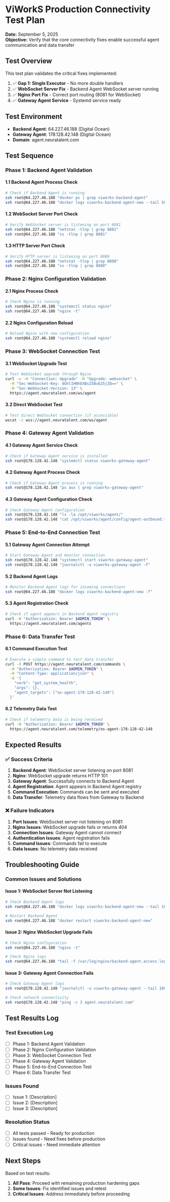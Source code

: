 # ViWorkS Production Connectivity Test Plan

**Date:** September 5, 2025  
**Objective:** Verify that the core connectivity fixes enable successful agent communication and data transfer

## Test Overview

This test plan validates the critical fixes implemented:
1. ✅ **Gap 1: Single Executor** - No more double handlers
2. ✅ **WebSocket Server Fix** - Backend Agent WebSocket server running
3. ✅ **Nginx Port Fix** - Correct port routing (8081 for WebSocket)
4. ✅ **Gateway Agent Service** - Systemd service ready

## Test Environment

- **Backend Agent**: 64.227.46.188 (Digital Ocean)
- **Gateway Agent**: 178.128.42.148 (Digital Ocean)
- **Domain**: agent.neuratalent.com

## Test Sequence

### Phase 1: Backend Agent Validation

#### 1.1 Backend Agent Process Check
```bash
# Check if Backend Agent is running
ssh root@64.227.46.188 "docker ps | grep viworks-backend-agent"
ssh root@64.227.46.188 "docker logs viworks-backend-agent-new --tail 50"
```

#### 1.2 WebSocket Server Port Check
```bash
# Verify WebSocket server is listening on port 8081
ssh root@64.227.46.188 "netstat -tlnp | grep 8081"
ssh root@64.227.46.188 "ss -tlnp | grep 8081"
```

#### 1.3 HTTP Server Port Check
```bash
# Verify HTTP server is listening on port 8080
ssh root@64.227.46.188 "netstat -tlnp | grep 8080"
ssh root@64.227.46.188 "ss -tlnp | grep 8080"
```

### Phase 2: Nginx Configuration Validation

#### 2.1 Nginx Process Check
```bash
# Check Nginx is running
ssh root@64.227.46.188 "systemctl status nginx"
ssh root@64.227.46.188 "nginx -t"
```

#### 2.2 Nginx Configuration Reload
```bash
# Reload Nginx with new configuration
ssh root@64.227.46.188 "systemctl reload nginx"
```

### Phase 3: WebSocket Connection Test

#### 3.1 WebSocket Upgrade Test
```bash
# Test WebSocket upgrade through Nginx
curl -v -H "Connection: Upgrade" -H "Upgrade: websocket" \
  -H "Sec-WebSocket-Key: dGhlIHNhbXBsZSBub25jZQ==" \
  -H "Sec-WebSocket-Version: 13" \
  https://agent.neuratalent.com/ws/agent
```

#### 3.2 Direct WebSocket Test
```bash
# Test direct WebSocket connection (if accessible)
wscat -c wss://agent.neuratalent.com/ws/agent
```

### Phase 4: Gateway Agent Validation

#### 4.1 Gateway Agent Service Check
```bash
# Check if Gateway Agent service is installed
ssh root@178.128.42.148 "systemctl status viworks-gateway-agent"
```

#### 4.2 Gateway Agent Process Check
```bash
# Check if Gateway Agent process is running
ssh root@178.128.42.148 "ps aux | grep viworks-gateway-agent"
```

#### 4.3 Gateway Agent Configuration Check
```bash
# Check Gateway Agent configuration
ssh root@178.128.42.148 "ls -la /opt/viworks/agent/"
ssh root@178.128.42.148 "cat /opt/viworks/agent/config/agent-outbound.toml"
```

### Phase 5: End-to-End Connection Test

#### 5.1 Gateway Agent Connection Attempt
```bash
# Start Gateway Agent and monitor connection
ssh root@178.128.42.148 "systemctl start viworks-gateway-agent"
ssh root@178.128.42.148 "journalctl -u viworks-gateway-agent -f"
```

#### 5.2 Backend Agent Logs
```bash
# Monitor Backend Agent logs for incoming connections
ssh root@64.227.46.188 "docker logs viworks-backend-agent-new -f"
```

#### 5.3 Agent Registration Check
```bash
# Check if agent appears in Backend Agent registry
curl -H "Authorization: Bearer $ADMIN_TOKEN" \
  https://agent.neuratalent.com/agents
```

### Phase 6: Data Transfer Test

#### 6.1 Command Execution Test
```bash
# Execute a simple command to test data transfer
curl -X POST https://agent.neuratalent.com/commands \
  -H "Authorization: Bearer $ADMIN_TOKEN" \
  -H "Content-Type: application/json" \
  -d '{
    "verb": "get_system_health",
    "args": {},
    "agent_targets": ["os-agent-178-128-42-148"]
  }'
```

#### 6.2 Telemetry Data Test
```bash
# Check if telemetry data is being received
curl -H "Authorization: Bearer $ADMIN_TOKEN" \
  https://agent.neuratalent.com/telemetry/os-agent-178-128-42-148
```

## Expected Results

### ✅ Success Criteria

1. **Backend Agent**: WebSocket server listening on port 8081
2. **Nginx**: WebSocket upgrade returns HTTP 101
3. **Gateway Agent**: Successfully connects to Backend Agent
4. **Agent Registration**: Agent appears in Backend Agent registry
5. **Command Execution**: Commands can be sent and executed
6. **Data Transfer**: Telemetry data flows from Gateway to Backend

### ❌ Failure Indicators

1. **Port Issues**: WebSocket server not listening on 8081
2. **Nginx Issues**: WebSocket upgrade fails or returns 404
3. **Connection Issues**: Gateway Agent cannot connect
4. **Authentication Issues**: Agent registration fails
5. **Command Issues**: Commands fail to execute
6. **Data Issues**: No telemetry data received

## Troubleshooting Guide

### Common Issues and Solutions

#### Issue 1: WebSocket Server Not Listening
```bash
# Check Backend Agent logs
ssh root@64.227.46.188 "docker logs viworks-backend-agent-new --tail 100"

# Restart Backend Agent
ssh root@64.227.46.188 "docker restart viworks-backend-agent-new"
```

#### Issue 2: Nginx WebSocket Upgrade Fails
```bash
# Check Nginx configuration
ssh root@64.227.46.188 "nginx -t"

# Check Nginx logs
ssh root@64.227.46.188 "tail -f /var/log/nginx/backend-agent.access.log"
```

#### Issue 3: Gateway Agent Connection Fails
```bash
# Check Gateway Agent logs
ssh root@178.128.42.148 "journalctl -u viworks-gateway-agent --tail 100"

# Check network connectivity
ssh root@178.128.42.148 "ping -c 3 agent.neuratalent.com"
```

## Test Results Log

### Test Execution Log
- [ ] Phase 1: Backend Agent Validation
- [ ] Phase 2: Nginx Configuration Validation  
- [ ] Phase 3: WebSocket Connection Test
- [ ] Phase 4: Gateway Agent Validation
- [ ] Phase 5: End-to-End Connection Test
- [ ] Phase 6: Data Transfer Test

### Issues Found
- [ ] Issue 1: [Description]
- [ ] Issue 2: [Description]
- [ ] Issue 3: [Description]

### Resolution Status
- [ ] All tests passed - Ready for production
- [ ] Issues found - Need fixes before production
- [ ] Critical issues - Need immediate attention

## Next Steps

Based on test results:
1. **All Pass**: Proceed with remaining production hardening gaps
2. **Some Issues**: Fix identified issues and retest
3. **Critical Issues**: Address immediately before proceeding
